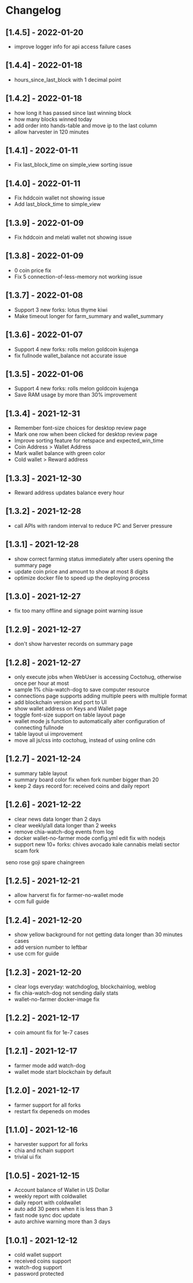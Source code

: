 # Changelog

## [1.4.5] - 2022-01-20
- improve logger info for api access failure cases


## [1.4.4] - 2022-01-18
- hours_since_last_block with 1 decimal point

## [1.4.2] - 2022-01-18
- how long it has passed since last winning block
- how many blocks winned today
- add order into hands-table and move ip to the last column
- allow harvester in 120 minutes

## [1.4.1] - 2022-01-11
- Fix last_block_time on simple_view sorting issue

## [1.4.0] - 2022-01-11
- Fix hddcoin wallet not showing issue
- Add last_block_time to simple_view

## [1.3.9] - 2022-01-09
- Fix hddcoin and melati wallet not showing issue

## [1.3.8] - 2022-01-09
- 0 coin price fix
- Fix 5 connection-of-less-memory not working issue

## [1.3.7] - 2022-01-08
- Support 3 new forks: lotus thyme kiwi
- Make timeout longer for farm_summary and wallet_summary

## [1.3.6] - 2022-01-07
- Support 4 new forks: rolls melon goldcoin kujenga
- fix fullnode wallet_balance not accurate issue

## [1.3.5] - 2022-01-06
- Support 4 new forks: rolls melon goldcoin kujenga
- Save RAM usage by more than 30% improvement

## [1.3.4] - 2021-12-31
- Remember font-size choices for desktop review page
- Mark one row when been clicked for desktop review page
- Improve sorting feature for netspace and expected_win_time
- Coin Address > Wallet Address
- Mark wallet balance with green color
- Cold wallet > Reward address

## [1.3.3] - 2021-12-30
- Reward address updates balance every hour
  
## [1.3.2] - 2021-12-28
- call APIs with random interval to reduce PC and Server pressure

## [1.3.1] - 2021-12-28
- show correct farming status immediately after users opening the summary page
- update coin price and amount to show at most 8 digits
- optimize docker file to speed up the deploying process
  
## [1.3.0] - 2021-12-27
- fix too many offline and signage point warning issue

## [1.2.9] - 2021-12-27
- don't show harvester records on summary page

## [1.2.8] - 2021-12-27
- only execute jobs when WebUser is accessing Coctohug, otherwise once per hour at most
- sample 1% chia-watch-dog to save computer resource
- connections page supports adding multiple peers with multiple format
- add blockchain version and port to UI
- show wallet address on Keys and Wallet page
- toggle font-size support on table layout page
- wallet mode js function to automatically alter configuration of connecting fullnode
- table layout ui improvement
- move all js/css into coctohug, instead of using online cdn

## [1.2.7] - 2021-12-24
- summary table layout
- summary board color fix when fork number bigger than 20
- keep 2 days record for: received coins and daily report

## [1.2.6] - 2021-12-22
- clear news data longer than 2 days
- clear weekly/all data longer than 2 weeks
- remove chia-watch-dog events from log
- docker wallet-no-farmer mode config.yml edit fix with nodejs
- support new 10+ forks:
chives
avocado
kale
cannabis
melati
sector
scam
fork

seno
rose
goji
spare
chaingreen

## [1.2.5] - 2021-12-21
- allow harverst fix for farmer-no-wallet mode
- ccm full guide

## [1.2.4] - 2021-12-20
- show yellow background for not getting data longer than 30 minutes cases
- add version number to leftbar
- use ccm for guide

## [1.2.3] - 2021-12-20
- clear logs everyday: watchdoglog, blockchainlog, weblog
- fix chia-watch-dog not sending daily stats
- wallet-no-farmer docker-image fix

## [1.2.2] - 2021-12-17
- coin amount fix for 1e-7 cases

## [1.2.1] - 2021-12-17
- farmer mode add watch-dog
- wallet mode start blockchain by default

## [1.2.0] - 2021-12-17
- farmer support for all forks
- restart fix depeneds on modes

## [1.1.0] - 2021-12-16
- harvester support for all forks
- chia and nchain support
- trivial ui fix

## [1.0.5] - 2021-12-15
- Account balance of Wallet in US Dollar
- weekly report with coldwallet
- daily report with coldwallet
- auto add 30 peers when it is less than 3
- fast node sync doc update
- auto archive warning more than 3 days

## [1.0.1] - 2021-12-12
- cold wallet support
- received coins support
- watch-dog support
- password protected